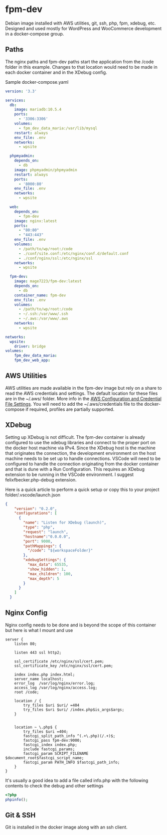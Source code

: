 # fpm-dev

Debian image installed with AWS utilities, git, ssh, php, fpm, xdebug, etc. Designed and used mostly for WordPress and WooCommerce development in a docker-compose group. 

## Paths
The nginx paths and fpm-dev paths start the application from the /code folder in this example. Changes to that location would need to be made in each docker container and in the XDebug config.

Sample docker-compose.yaml

```yaml
version: '3.3'

services:
  db:
    image: mariadb:10.5.4
    ports:
      - '3306:3306'
    volumes:
      - fpm_dev_data_maria:/var/lib/mysql
    restart: always
    env_file: .env
    networks:
      - wpsite

  phpmyadmin:
    depends_on:
      - db
    image: phpmyadmin/phpmyadmin
    restart: always
    ports:
      - '8000:80'
    env_file: .env
    networks:
      - wpsite

  web: 
    depends_on: 
      - fpm-dev
    image: nginx:latest
    ports: 
      - "80:80"
      - "443:443"
    env_file: .env
    volumes:
      - /path/to/wp/root:/code
      - ./conf/site.conf:/etc/nginx/conf.d/default.conf
      - ./conf/nginx/ssl:/etc/nginx/ssl
    networks:
      - wpsite

  fpm-dev:
    image: mage7223/fpm-dev:latest
    depends_on: 
      - db
    container_name: fpm-dev
    env_file: .env
    volumes:
      - /path/to/wp/root:/code
      - ~/.ssh:/var/www/.ssh
      - ~/.aws:/var/www/.aws
    networks:
      - wpsite

networks:
  wpsite:
    driver: bridge
volumes:
    fpm_dev_data_maria:
    fpm_dev_web_app:
```

## AWS Utilities

AWS utilities are made available in the fpm-dev image but rely on a share to read the AWS credentials and settings. The default location for these files are in the ~/.aws/ folder. More info in the [AWS Configuration and Credential File Settings](https://docs.aws.amazon.com/cli/latest/userguide/cli-configure-files.html). You will need to add the ~/.aws/credentials file to the docker-compose if required, profiles are partially supported.

## XDebug
Setting up XDebug is not difficult. The fpm-dev container is already configured to use the xdebug libraries and connect to the proper port on the docker host machine via IPv4. Since the XDebug host is the machine that originates the connection, the development environment on the host machine needs to be set up to handle connections. VSCode will need to be configured to handle the connection originating from the docker container and that is dune with a Run Configuration. This requires an XDebug extension to be running in the VSCode environment. I suggest felixfbecker.php-debug extension.

Here is a quick article to perform a quick setup or copy this to your project folder/.vscode/launch.json
```json
{
    "version": "0.2.0",
    "configurations": [
      {
        "name": "Listen for XDebug (launch)",
        "type": "php",
        "request": "launch",
        "hostname":"0.0.0.0",
        "port": 9000,
        "pathMappings": {
          "/code": "${workspaceFolder}"
        },
        "xdebugSettings": {
          "max_data": 65535,
          "show_hidden": 1,
          "max_children": 100,
          "max_depth": 5
        }
      }
    ]
  }
```

## Nginx Config
Nginx config needs to be done and is beyond the scope of this container but here is what I mount and use
```nginx
server {
    listen 80;

    listen 443 ssl http2;

    ssl_certificate /etc/nginx/ssl/cert.pem; 
    ssl_certificate_key /etc/nginx/ssl/cert.pem; 

    index index.php index.html;
    server_name localhost;
    error_log  /var/log/nginx/error.log;
    access_log /var/log/nginx/access.log;
    root /code;

    location / {
        try_files $uri $uri/ =404
    	try_files $uri $uri/ /index.php$is_args$args;
    }


    location ~ \.php$ {
        try_files $uri =404;
        fastcgi_split_path_info ^(.+\.php)(/.+)$;
        fastcgi_pass fpm-dev:9000;
        fastcgi_index index.php;
        include fastcgi_params;
        fastcgi_param SCRIPT_FILENAME $document_root$fastcgi_script_name;
        fastcgi_param PATH_INFO $fastcgi_path_info;
    }
}
```

It's usually a good idea to add a file called info.php with the following contents to check the debug and other settings
```php
<?php
phpinfo();
```

## Git & SSH 
Git is installed in the docker image along with an ssh client. 

 